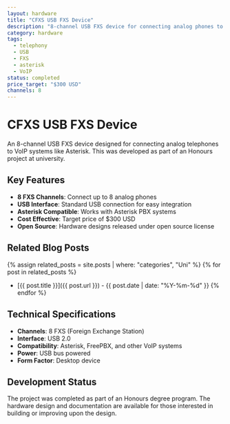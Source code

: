 ```yaml
---
layout: hardware
title: "CFXS USB FXS Device"
description: "8-channel USB FXS device for connecting analog phones to VoIP systems"
category: hardware
tags:
  - telephony
  - USB
  - FXS
  - asterisk
  - VoIP
status: completed
price_target: "$300 USD"
channels: 8
---
```


# CFXS USB FXS Device

An 8-channel USB FXS device designed for connecting analog telephones to VoIP systems like Asterisk. This was developed as part of an Honours project at university.

## Key Features

- **8 FXS Channels**: Connect up to 8 analog phones
- **USB Interface**: Standard USB connection for easy integration
- **Asterisk Compatible**: Works with Asterisk PBX systems
- **Cost Effective**: Target price of $300 USD
- **Open Source**: Hardware designs released under open source license

## Related Blog Posts

{% assign related_posts = site.posts | where: "categories", "Uni" %}
{% for post in related_posts %}
- [{{ post.title }}]({{ post.url }}) - {{ post.date | date: "%Y-%m-%d" }}
{% endfor %}

## Technical Specifications

- **Channels**: 8 FXS (Foreign Exchange Station)
- **Interface**: USB 2.0
- **Compatibility**: Asterisk, FreePBX, and other VoIP systems
- **Power**: USB bus powered
- **Form Factor**: Desktop device

## Development Status

The project was completed as part of an Honours degree program. The hardware design and documentation are available for those interested in building or improving upon the design.